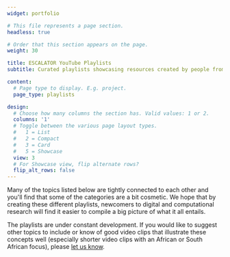 ```yaml
---
widget: portfolio

# This file represents a page section.
headless: true

# Order that this section appears on the page.
weight: 30

title: ESCALATOR YouTube Playlists
subtitle: Curated playlists showcasing resources created by people from all over the world

content:
  # Page type to display. E.g. project.
  page_type: playlists

design:
  # Choose how many columns the section has. Valid values: 1 or 2.
  columns: '1'
  # Toggle between the various page layout types.
  #   1 = List
  #   2 = Compact  
  #   3 = Card
  #   5 = Showcase
  view: 3
  # For Showcase view, flip alternate rows?
  flip_alt_rows: false
---
```


Many of the topics listed below are tightly connected to each other and you'll find that some of the categories are a bit cosmetic. We hope that by creating these different playlists, newcomers to digital and computational research will find it easier to compile a big picture of what it all entails.

The playlists are under constant development. If you would like to suggest other topics to include or know of good video clips that illustrate these concepts well (especially shorter video clips with an African or South African focus), please <a href="../../contact" target="_blank">let us know</a>.